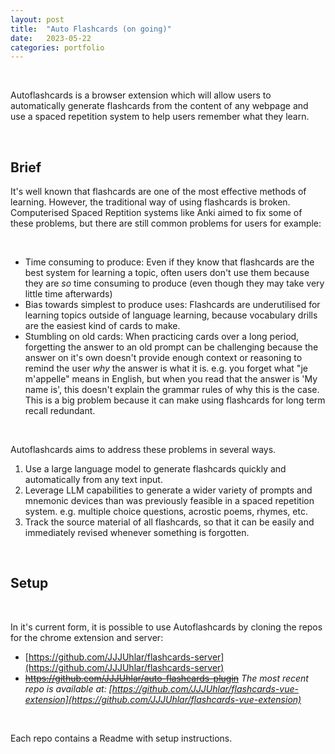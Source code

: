 ```yaml
---
layout: post
title:  "Auto Flashcards (on going)"
date:   2023-05-22
categories: portfolio
---
```


<br>

Autoflashcards is a browser extension which will allow users to automatically generate flashcards from the content of any webpage and use a spaced repetition system to help users remember what they learn.

<br>

## Brief
It's well known that flashcards are one of the most effective methods of learning. However, the traditional way of using flashcards is broken. Computerised Spaced Reptition systems like Anki aimed to fix some of these problems, but there are still common problems for users for example:

<br>

- Time consuming to produce: Even if they know that flashcards are the best system for learning a topic, often users don't use them because they are *so* time consuming to produce (even though they may take very little time afterwards)
- Bias towards simplest to produce uses: Flashcards are underutilised for learning topics outside of language learning, because vocabulary drills are the easiest kind of cards to make.
- Stumbling on old cards: When practicing cards over a long period, forgetting the answer to an old prompt can be challenging because the answer on it's own doesn't provide enough context or reasoning to remind the user *why* the answer is what it is. e.g. you forget what "je m'appelle" means in English, but when you read that the answer is 'My name is', this doesn't explain the grammar rules of why this is the case. This is a big problem because it can make using flashcards for long term recall redundant.

<br>

Autoflashcards aims to address these problems in several ways.
1. Use a large language model to generate flashcards quickly and automatically from any text input.
2. Leverage LLM capabilities to generate a wider variety of prompts and mnemonic devices than was previously feasible in a spaced repetition system. e.g. multiple choice questions, acrostic poems, rhymes, etc.
3. Track the source material of all flashcards, so that it can be easily and immediately revised whenever something is forgotten.

<br>


## Setup

<br>

In it's current form, it is possible to use Autoflashcards by cloning the repos for the chrome extension and server:
- [https://github.com/JJJUhlar/flashcards-server](https://github.com/JJJUhlar/flashcards-server)
- ~~https://github.com/JJJUhlar/auto-flashcards-plugin~~ *The most recent repo is available at: [https://github.com/JJJUhlar/flashcards-vue-extension](https://github.com/JJJUhlar/flashcards-vue-extension)*

<br>

Each repo contains a Readme with setup instructions.